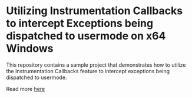 # Utilizing Instrumentation Callbacks to intercept Exceptions being dispatched to usermode on x64 Windows

This repository contains a sample project that demonstrates how to utilize the Instrumentation Callbacks feature to intercept exceptions being dispatched to usermode.

Read more [here]()